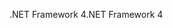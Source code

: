 <span data-ttu-id="3b414-101">.NET Framework 4</span><span class="sxs-lookup"><span data-stu-id="3b414-101">.NET Framework 4</span></span>